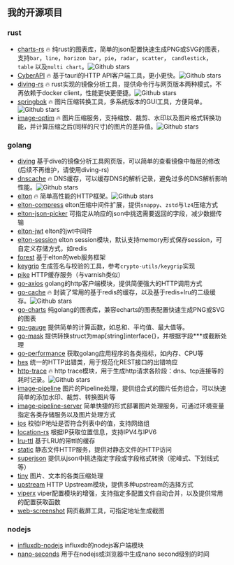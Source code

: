 ## 我的开源项目

### rust

- [charts-rs](https://github.com/vicanso/charts-rs) :fire: 纯rust的图表库，简单的json配置快速生成PNG或SVG的图表，支持`bar`，`line`，`horizon bar`，`pie`，`radar`，`scatter`， `candlestick`， `table` 以及`multi chart`。![Github stars](https://img.shields.io/github/stars/vicanso/charts-rs)
- [CyberAPI](https://github.com/vicanso/cyberapi) :fire: 基于tauri的HTTP API客户端工具，更小更快。![Github stars](https://img.shields.io/github/stars/vicanso/cyberapi)
- [diving-rs](https://github.com/vicanso/diving-rs) :fire: rust实现的镜像分析工具，提供命令行与网页版本两种模式，不再依赖于docker client，性能更快更便捷。![Github stars](https://img.shields.io/github/stars/vicanso/diving-rs)
- [springbok](https://github.com/vicanso/springbok) :fire: 图片压缩转换工具，多系统版本的GUI工具，方便简单。![Github stars](https://img.shields.io/github/stars/vicanso/springbok)
- [image-optim](https://github.com/vicanso/image-optim) :fire: 图片压缩服务，支持缩放、裁剪、水印以及图片格式转换功能，并计算压缩之后(同样的尺寸)的图片的差异值。![Github stars](https://img.shields.io/github/stars/vicanso/image-optim)

### golang

- [diving](https://github.com/vicanso/diving) 基于dive的镜像分析工具网页版，可以简单的查看镜像中每层的修改(后续不再维护，请使用diving-rs)
- [dnscache](https://github.com/vicanso/dnscache) :fire: DNS缓存，可以缓存DNS的解析记录，避免过多的DNS解析影响性能。![Github stars](https://img.shields.io/github/stars/vicanso/dnscache)
- [elton](https://github.com/vicanso/elton) :fire: 简单高性能的HTTP框架。![Github stars](https://img.shields.io/github/stars/vicanso/elton)
- [elton-compress](https://github.com/vicanso/elton-compress) elton压缩中间件扩展，提供`snappy`、`zstd`与`lz4`压缩方式
- [elton-json-picker](https://github.com/vicanso/elton-json-picker) 可指定从响应的json中挑选需要返回的字段，减少数据传输
- [elton-jwt](https://github.com/vicanso/elton-jwt) elton的jwt中间件
- [elton-session](https://github.com/vicanso/elton-session) elton session模块，默认支持memory形式保存session，可自定义存储方式，如redis
- [forest](https://github.com/vicanso/forest) 基于elton的web服务框架
- [keygrip](https://github.com/vicanso/keygrip) 生成签名与校验的工具，参考`crypto-utils/keygrip`实现
- [pike](https://github.com/vicanso/pike) HTTP缓存服务（与varnish类似）
- [go-axios](https://github.com/vicanso/go-axios) golang的http客户端模块，提供简便强大的HTTP调用方式
- [go-cache](https://github.com/vicanso/go-cache) :fire: 封装了常用的基于redis的缓存，以及基于redis+lru的二级缓存。![Github stars](https://img.shields.io/github/stars/vicanso/go-cache)
- [go-charts](https://github.com/vicanso/go-charts) 纯golang的图表库，兼容echarts的图表配置快速生成PNG或SVG的图表
- [go-gauge](https://github.com/vicanso/go-gauge) 提供简单的计算函数，如总和、平均值、最大值等。 
- [go-mask](https://github.com/vicanso/go-mask) 提供转换struct为map[string]interface{}，并根据字段***或截断处理
- [go-performance](https://github.com/vicanso/go-performance) 获取golang应用程序的各类指标，如内存、CPU等
- [hes](https://github.com/vicanso/hes) 统一的HTTP出错类，用于规范化REST接口的出错响应
- [http-trace](https://github.com/vicanso/http-trace) :fire: http trace模块，用于生成http请求各阶段：dns、tcp连接等的耗时记录。![Github stars](https://img.shields.io/github/stars/vicanso/http-trace)
- [image-pipeline](https://github.com/vicanso/image-pipeline) 图片的Pipeline处理，提供组合式的图片任务组合，可以快速简单的添加水印、裁剪、转换图片等
- [image-pipeline-server](https://github.com/vicanso/image-pipeline-server) 简单快捷的形式部署图片处理服务，可通过环境变量指定各类存储服务以及图片处理方式
- [ips](https://github.com/vicanso/ips) 校验IP地址是否符合列表中的值，支持网络组
- [location-rs](https://github.com/vicanso/location-rs) 根据IP获取位置信息，支持IPV4与IPV6
- [lru-ttl](https://github.com/vicanso/lru-ttl) 基于LRU的带ttl的缓存
- [static](https://github.com/vicanso/static) 静态文件HTTP服务，提供对静态文件的HTTP访问
- [superjson](https://github.com/vicanso/superjson) 提供从json中挑选指定字段或字段格式转换（驼峰式、下划线式等）
- [tiny](https://github.com/vicanso/tiny) 图片、文本的各类压缩处理
- [upstream](https://github.com/vicanso/upstream) HTTP Upstream模块，提供多种upstream的选择方式
- [viperx](https://github.com/vicanso/viperx) viper配置模块的增强，支持指定多配置文件自动合并，以及提供常用的配置获取函数
- [web-screenshot](https://github.com/vicanso/web-screenshot) 网页截屏工具，可指定地址生成截图

### nodejs

- [influxdb-nodejs](https://github.com/vicanso/influxdb-nodejs) influxdb的nodejs客户端模块
- [nano-seconds](https://github.com/vicanso/nano-seconds) 用于在nodejs或浏览器中生成nano second级别的时间